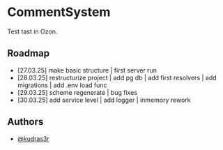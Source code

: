 # CommentSystem

Test tast in Ozon.


## Roadmap

- [27.03.25] make basic structure | first server run
- [28.03.25] restructurize project | add pg db | add first resolvers | add migrations | add .env load func
- [29.03.25] scheme regenerate | bug fixes
- [30.03.25] add service level | add logger | inmemory rework



## Authors

- [@kudras3r](https://www.github.com/kudras3r)

